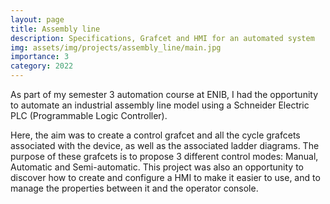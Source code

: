 ```yaml
---
layout: page
title: Assembly line
description: Specifications, Grafcet and HMI for an automated system
img: assets/img/projects/assembly_line/main.jpg
importance: 3
category: 2022
---
```


As part of my semester 3 automation course at ENIB, I had the opportunity to automate an industrial assembly line model using a Schneider Electric PLC (Programmable Logic Controller).

Here, the aim was to create a control grafcet and all the cycle grafcets associated with the device, as well as the associated ladder diagrams. The purpose of these grafcets is to propose 3 different control modes: Manual, Automatic and Semi-automatic. This project was also an opportunity to discover how to create and configure a HMI to make it easier to use, and to manage the properties between it and the operator console.
